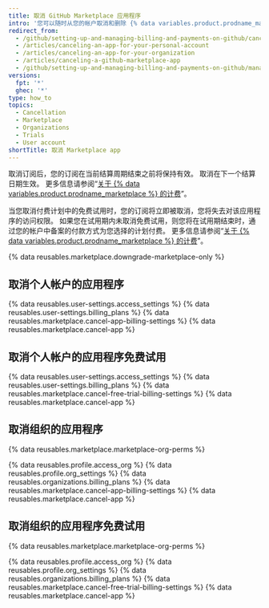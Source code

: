 ```yaml
---
title: 取消 GitHub Marketplace 应用程序
intro: '您可以随时从您的帐户取消和删除 {% data variables.product.prodname_marketplace %} 应用程序。'
redirect_from:
  - /github/setting-up-and-managing-billing-and-payments-on-github/canceling-a-github-marketplace-app
  - /articles/canceling-an-app-for-your-personal-account
  - /articles/canceling-an-app-for-your-organization
  - /articles/canceling-a-github-marketplace-app
  - /github/setting-up-and-managing-billing-and-payments-on-github/managing-billing-for-github-marketplace-apps/canceling-a-github-marketplace-app
versions:
  fpt: '*'
  ghec: '*'
type: how_to
topics:
  - Cancellation
  - Marketplace
  - Organizations
  - Trials
  - User account
shortTitle: 取消 Marketplace app
---
```


取消订阅后，您的订阅在当前结算周期结束之前将保持有效。 取消在下一个结算日期生效。 更多信息请参阅“[关于 {% data variables.product.prodname_marketplace %} 的计费](/articles/about-billing-for-github-marketplace)”。

当您取消付费计划中的免费试用时，您的订阅将立即被取消，您将失去对该应用程序的访问权限。 如果您在试用期内未取消免费试用，则您将在试用期结束时，通过您的帐户中备案的付款方式为您选择的计划付费。 更多信息请参阅“[关于 {% data variables.product.prodname_marketplace %} 的计费](/articles/about-billing-for-github-marketplace)”。

{% data reusables.marketplace.downgrade-marketplace-only %}

## 取消个人帐户的应用程序

{% data reusables.user-settings.access_settings %}
{% data reusables.user-settings.billing_plans %}
{% data reusables.marketplace.cancel-app-billing-settings %}
{% data reusables.marketplace.cancel-app %}

## 取消个人帐户的应用程序免费试用

{% data reusables.user-settings.access_settings %}
{% data reusables.user-settings.billing_plans %}
{% data reusables.marketplace.cancel-free-trial-billing-settings %}
{% data reusables.marketplace.cancel-app %}

## 取消组织的应用程序

{% data reusables.marketplace.marketplace-org-perms %}


{% data reusables.profile.access_org %}
{% data reusables.profile.org_settings %}
{% data reusables.organizations.billing_plans %}
{% data reusables.marketplace.cancel-app-billing-settings %}
{% data reusables.marketplace.cancel-app %}

## 取消组织的应用程序免费试用

{% data reusables.marketplace.marketplace-org-perms %}


{% data reusables.profile.access_org %}
{% data reusables.profile.org_settings %}
{% data reusables.organizations.billing_plans %}
{% data reusables.marketplace.cancel-free-trial-billing-settings %}
{% data reusables.marketplace.cancel-app %}
